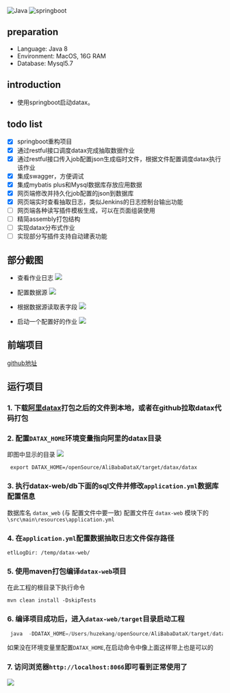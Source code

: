 ![Java](https://woolson.gitee.io/npmer-badge/Java-555555-1.8-44cc11-check-ffffff-square-gradient-shadow.svg)
![springboot](https://woolson.gitee.io/npmer-badge/springboot-555555-2.x-44cc11-check-ffffff-square-gradient-shadow.svg)
## preparation
- Language: Java 8
- Environment: MacOS, 16G RAM
- Database: Mysql5.7

## introduction
- 使用springboot启动datax。


## todo list

* [x] springboot重构项目
* [x] 通过restful接口调度datax完成抽取数据作业
* [x] 通过restful接口传入job配置json生成临时文件，根据文件配置调度datax执行该作业
* [x] 集成swagger，方便调试
* [x] 集成mybatis plus和Mysql数据库存放应用数据
* [x] 网页端修改并持久化job配置的json到数据库
* [x] 网页端实时查看抽取日志，类似Jenkins的日志控制台输出功能
* [ ] 网页端各种读写插件模板生成，可以在页面组装使用
* [ ] 精简assembly打包结构
* [ ] 实现datax分布式作业
* [ ] 实现部分写插件支持自动建表功能

## 部分截图
- 查看作业日志
![](https://raw.githubusercontent.com/huzekang/picbed/master/20190919144220.png)


- 配置数据源
![](https://raw.githubusercontent.com/huzekang/picbed/master/20190919144322.png)

- 根据数据源读取表字段
![](https://raw.githubusercontent.com/huzekang/picbed/master/20190919144410.png)

- 启动一个配置好的作业
![](https://raw.githubusercontent.com/huzekang/picbed/master/20190919144522.png)

## 前端项目
[github地址](https://github.com/zhouhongfa/datax-vue-admin.git)
## 运行项目
### 1. 下载[阿里datax](https://github.com/alibaba/DataX.git)打包之后的文件到本地，或者在github拉取datax代码打包

### 2. 配置`DATAX_HOME`环境变量指向阿里的datax目录
即图中显示的目录
![](https://raw.githubusercontent.com/huzekang/picbed/master/20190919145146.png)
```
 export DATAX_HOME=/openSource/AliBabaDataX/target/datax/datax
```

### 3. 执行datax-web/db下面的sql文件并修改`application.yml`数据库配置信息
数据库名 `datax_web` (与 配置文件中要一致)
配置文件在 `datax-web` 模块下的 `\src\main\resources\application.yml`

### 4. 在`application.yml`配置数据抽取日志文件保存路径
                          
```
etlLogDir: /temp/datax-web/
```

### 5. 使用maven打包编译`datax-web`项目
在此工程的根目录下执行命令
```
mvn clean install -DskipTests

```

### 6. 编译项目成功后，进入`datax-web/target`目录启动工程
```java
 java  -DDATAX_HOME=/Users/huzekang/openSource/AliBabaDataX/target/datax/datax -jar datax-web-0.0.1-SNAPSHOT.jar
```
如果没在环境变量里配置`DATAX_HOME`,在启动命令中像上面这样带上也是可以的
### 7. 访问浏览器`http://localhost:8066`即可看到正常使用了
![](https://raw.githubusercontent.com/huzekang/picbed/master/20190708102445.png)